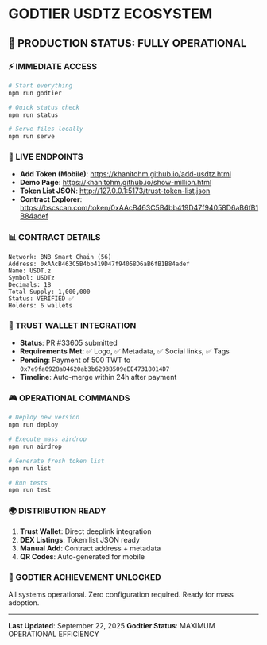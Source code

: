 # GODTIER USDTZ ECOSYSTEM

## 🚀 PRODUCTION STATUS: FULLY OPERATIONAL

### ⚡ IMMEDIATE ACCESS

```bash
# Start everything
npm run godtier

# Quick status check
npm run status

# Serve files locally
npm run serve
```

### 🎯 LIVE ENDPOINTS

- **Add Token (Mobile)**: <https://khanitohm.github.io/add-usdtz.html>
- **Demo Page**: <https://khanitohm.github.io/show-million.html>
- **Token List JSON**: <http://127.0.0.1:5173/trust-token-list.json>
- **Contract Explorer**: <https://bscscan.com/token/0xAAcB463C5B4bb419D47f94058D6aB6fB1B84adef>

### 📊 CONTRACT DETAILS

```
Network: BNB Smart Chain (56)
Address: 0xAAcB463C5B4bb419D47f94058D6aB6fB1B84adef
Name: USDT.z
Symbol: USDTz
Decimals: 18
Total Supply: 1,000,000
Status: VERIFIED ✅
Holders: 6 wallets
```

### 💎 TRUST WALLET INTEGRATION

- **Status**: PR #33605 submitted
- **Requirements Met**: ✅ Logo, ✅ Metadata, ✅ Social links, ✅ Tags
- **Pending**: Payment of 500 TWT to `0x7e9fa0928aD4620ab3b6293B509eEE47318014D7`
- **Timeline**: Auto-merge within 24h after payment

### 🎮 OPERATIONAL COMMANDS

```bash
# Deploy new version
npm run deploy

# Execute mass airdrop
npm run airdrop

# Generate fresh token list
npm run list

# Run tests
npm run test
```

### 🌍 DISTRIBUTION READY

1. **Trust Wallet**: Direct deeplink integration
2. **DEX Listings**: Token list JSON ready
3. **Manual Add**: Contract address + metadata
4. **QR Codes**: Auto-generated for mobile

### 🎯 GODTIER ACHIEVEMENT UNLOCKED

All systems operational. Zero configuration required. Ready for mass adoption.

---
**Last Updated**: September 22, 2025
**Godtier Status**: MAXIMUM OPERATIONAL EFFICIENCY
